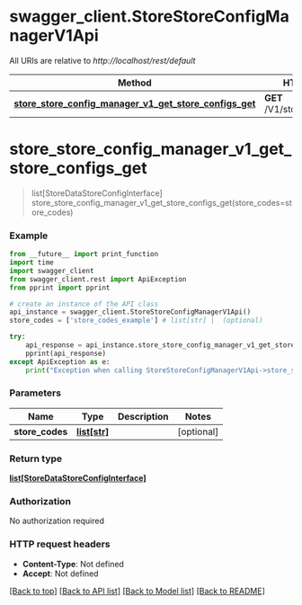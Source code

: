 # swagger_client.StoreStoreConfigManagerV1Api

All URIs are relative to *http://localhost/rest/default*

Method | HTTP request | Description
------------- | ------------- | -------------
[**store_store_config_manager_v1_get_store_configs_get**](StoreStoreConfigManagerV1Api.md#store_store_config_manager_v1_get_store_configs_get) | **GET** /V1/store/storeConfigs | 


# **store_store_config_manager_v1_get_store_configs_get**
> list[StoreDataStoreConfigInterface] store_store_config_manager_v1_get_store_configs_get(store_codes=store_codes)





### Example 
```python
from __future__ import print_function
import time
import swagger_client
from swagger_client.rest import ApiException
from pprint import pprint

# create an instance of the API class
api_instance = swagger_client.StoreStoreConfigManagerV1Api()
store_codes = ['store_codes_example'] # list[str] |  (optional)

try: 
    api_response = api_instance.store_store_config_manager_v1_get_store_configs_get(store_codes=store_codes)
    pprint(api_response)
except ApiException as e:
    print("Exception when calling StoreStoreConfigManagerV1Api->store_store_config_manager_v1_get_store_configs_get: %s\n" % e)
```

### Parameters

Name | Type | Description  | Notes
------------- | ------------- | ------------- | -------------
 **store_codes** | [**list[str]**](str.md)|  | [optional] 

### Return type

[**list[StoreDataStoreConfigInterface]**](StoreDataStoreConfigInterface.md)

### Authorization

No authorization required

### HTTP request headers

 - **Content-Type**: Not defined
 - **Accept**: Not defined

[[Back to top]](#) [[Back to API list]](../README.md#documentation-for-api-endpoints) [[Back to Model list]](../README.md#documentation-for-models) [[Back to README]](../README.md)

